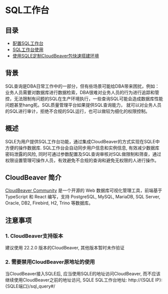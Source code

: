 # SQL工作台

## 目录

* [配置SQL工作台](./sql_query_config.md)
* [SQL工作台使用](./use_sql_query.md)
* [使用SQLE定制CloudBeaver包快速搭建环境](./sqle_cloudbeaver.md)

## 背景

SQL查询是DBA日常工作中的一部分，但有些场景可能给DBA带来困扰，例如：业务人员需要对数据库进行数据检索，DBA很难对业务人员的行为进行追踪和管控，无法限制有问题的SQL在生产环境执行，一些查询SQL可能会造成数据库性能问题甚至hang死。SQL质量管理平台如果提供SQL查询能力，
就可以对业务人员的SQL进行审计，拒绝不合规的SQL运行，也可以做较为细化的权限控制。

## 概述

SQLE为用户提供SQL工作台功能，通过集成CloudBeaver的方式实现在SQLE中方便的操作数据库. SQL工作台会自动同步用户信息和实例信息, 有效减少数据库密码泄露的风险,
同时可通过参数配置及SQL查询审核对SQL做限制和筛查，通过权限设置管理可操作人员，有效避免不合规的查询和避免无权限的人进行操作。

## CloudBeaver 简介

[CloudBeaver Community](https://github.com/dbeaver/cloudbeaver) 是一个开源的 Web 数据库可视化管理工具，前端基于 TypeScript 和 React 编写，支持
PostgreSQL, MySQL, MariaDB, SQL Server, Oracle, DB2, Firebird, H2, Trino 等数据库。

## 注意事项

### 1. CloudBeaver支持版本

建议使用 22.2.0 版本的CloudBeaver, 其他版本暂时未作验证

### 2. 需要禁用CloudBeaver原地址的使用

当CloudBeaver接入SQLE后, 应当使用SQLE的地址访问CloudBeaver, 而不应该继续使用CloudBeaver之前的地址访问, SQLE SQL工作台地址: http://{SQLE IP}:
{SQLE端口}/sql_query#/